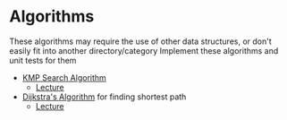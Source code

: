 # Algorithms

These algorithms may require the use of other data structures, or don't easily fit into another directory/category
Implement these algorithms and unit tests for them

* [KMP Search Algorithm](https://en.wikipedia.org/wiki/Knuth%E2%80%93Morris%E2%80%93Pratt_algorithm)
  * [Lecture](https://www.youtube.com/watch?v=2ogqPWJSftE)
* [Dijkstra's Algorithm](https://en.wikipedia.org/wiki/Dijkstra%27s_algorithm) for finding shortest path
  * [Lecture](https://www.youtube.com/watch?v=2E7MmKv0Y24)

